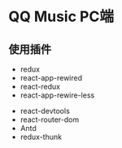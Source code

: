 # QQ Music PC端
## 使用插件
- redux
- react-app-rewired
- react-redux
- react-app-rewire-less
<!-- - less 
  - less-loader -->
- react-devtools
- react-router-dom
- Antd
- redux-thunk
